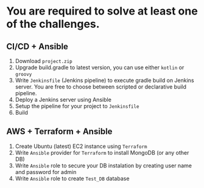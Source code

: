 # You are required to solve at least one of the challenges.

## CI/CD + Ansible

1. Download `project.zip`
1. Upgrade build.gradle to latest version, you can use either `kotlin` or `groovy`
1. Write `Jenkinsfile` (Jenkins pipeline) to execute gradle build on Jenkins server. You are free to choose between scripted or declarative build pipeline.
1. Deploy a Jenkins server using Ansible
1. Setup the pipeline for your project to `Jenkinsfile`
1. Build

## AWS + Terraform + Ansible

1. Create Ubuntu (latest) EC2 instance using `Terraform`
1. Write `Ansible` provider for `Terraform` to install MongoDB (or any other DB)
1. Write `Ansible` role to secure your DB instalation by creating user name and password for admin
1. Write `Ansible` role to create `Test_DB` database
